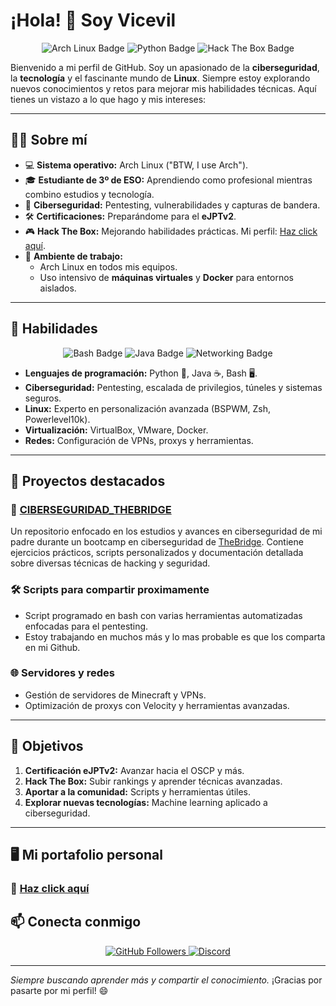# ¡Hola! 👋 Soy Vicevil

<div align="center">
  <img src="https://img.shields.io/badge/Linux-Arch_Linux-blue?style=for-the-badge&logo=arch-linux&logoColor=white" alt="Arch Linux Badge"/>
  <img src="https://img.shields.io/badge/Language-Python-blue?style=for-the-badge&logo=python&logoColor=white" alt="Python Badge"/>
  <img src="https://img.shields.io/badge/HackTheBox-Pentester-success?style=for-the-badge&logo=hack-the-box&logoColor=white" alt="Hack The Box Badge"/>
</div>

Bienvenido a mi perfil de GitHub. Soy un apasionado de la **ciberseguridad**, la **tecnología** y el fascinante mundo de **Linux**. Siempre estoy explorando nuevos conocimientos y retos para mejorar mis habilidades técnicas. Aquí tienes un vistazo a lo que hago y mis intereses:

---

## 🧑‍💻 Sobre mí

- 💻 **Sistema operativo:** Arch Linux ("BTW, I use Arch").
- 🎓 **Estudiante de 3º de ESO:** Aprendiendo como profesional mientras combino estudios y tecnología.
- 🔐 **Ciberseguridad:** Pentesting, vulnerabilidades y capturas de bandera.
- 🛠 **Certificaciones:** Preparándome para el **eJPTv2**.
- 🎮 **Hack The Box:** Mejorando habilidades prácticas. Mi perfil: [Haz click aquí](https://app.hackthebox.com/profile/2159140).
- 🌟 **Ambiente de trabajo:**
  - Arch Linux en todos mis equipos.
  - Uso intensivo de **máquinas virtuales** y **Docker** para entornos aislados.

---

## 🚀 Habilidades

<div align="center">
  <img src="https://img.shields.io/badge/Bash-Scripting-green?style=for-the-badge&logo=gnubash&logoColor=white" alt="Bash Badge"/>
  <img src="https://img.shields.io/badge/Java-OpenJDK_23-orange?style=for-the-badge&logo=openjdk&logoColor=white" alt="Java Badge"/>
  <img src="https://img.shields.io/badge/Networking-VPN-blueviolet?style=for-the-badge&logo=wireguard&logoColor=white" alt="Networking Badge"/>
</div>

- **Lenguajes de programación:** Python 🐍, Java ☕, Bash 🖥️.
- **Ciberseguridad:** Pentesting, escalada de privilegios, túneles y sistemas seguros.
- **Linux:** Experto en personalización avanzada (BSPWM, Zsh, Powerlevel10k).
- **Virtualización:** VirtualBox, VMware, Docker.
- **Redes:** Configuración de VPNs, proxys y herramientas.

---

## 📂 Proyectos destacados

### 🔗 [CIBERSEGURIDAD_THEBRIDGE](https://github.com/vicevil77/CIBERSEGURIDAD_THEBRIDGE)
Un repositorio enfocado en los estudios y avances en ciberseguridad de mi padre durante un bootcamp en ciberseguridad de [TheBridge](https://thebridge.tech). Contiene ejercicios prácticos, scripts personalizados y documentación detallada sobre diversas técnicas de hacking y seguridad.

### 🛠 Scripts para compartir proximamente
- Script programado en bash con varias herramientas automatizadas enfocadas para el pentesting.
- Estoy trabajando en muchos más y lo mas probable es que los comparta en mi Github.

### 🌐 Servidores y redes
- Gestión de servidores de Minecraft y VPNs.
- Optimización de proxys con Velocity y herramientas avanzadas.

---

## 🎯 Objetivos

1. **Certificación eJPTv2:** Avanzar hacia el OSCP y más.
2. **Hack The Box:** Subir rankings y aprender técnicas avanzadas.
3. **Aportar a la comunidad:** Scripts y herramientas útiles.
4. **Explorar nuevas tecnologías:** Machine learning aplicado a ciberseguridad.

---

## 🖥️ Mi portafolio personal

### 💼 [Haz click aquí](https://vicevilz.github.io/personal_portfolio_01/)

## 📫 Conecta conmigo

<div align="center">
  <a href="https://github.com/vicevilz">
    <img src="https://img.shields.io/github/followers/vicevilz?label=Follow&style=social" alt="GitHub Followers"/>
  </a>
  <a href="https://discord.com">
    <img src="https://img.shields.io/badge/Discord-Active-blue?style=for-the-badge&logo=discord&logoColor=white" alt="Discord"/>
  </a>
</div>

---

_Siempre buscando aprender más y compartir el conocimiento._ ¡Gracias por pasarte por mi perfil! 😄
